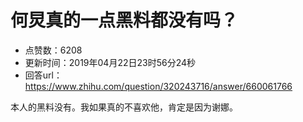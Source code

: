 # 何炅真的一点黑料都没有吗？
- 点赞数：6208
- 更新时间：2019年04月22日23时56分24秒
- 回答url：https://www.zhihu.com/question/320243716/answer/660061766
<body>
 <p data-pid="LxeHi1mm">本人的黑料没有。我如果真的不喜欢他，肯定是因为谢娜。</p>
</body>